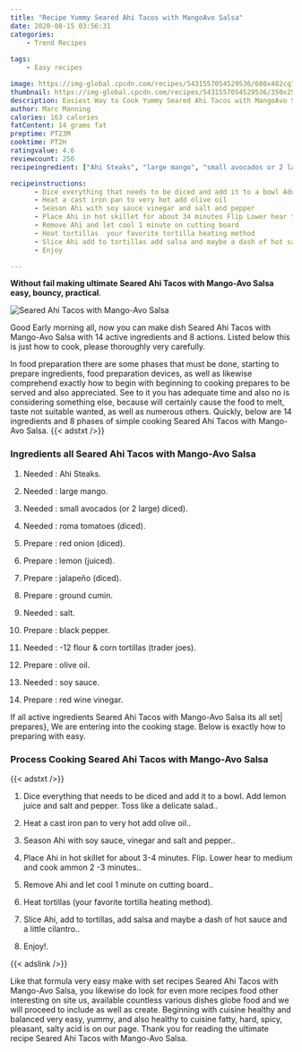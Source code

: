 ```yaml
---
title: "Recipe Yummy Seared Ahi Tacos with MangoAvo Salsa"
date: 2020-08-15 03:56:31
categories:
    - Trend Recipes
    
tags:
    - Easy recipes

image: https://img-global.cpcdn.com/recipes/5431557054529536/680x482cq70/seared-ahi-tacos-with-mango-avo-salsa-recipe-main-photo.jpg
thumbnail: https://img-global.cpcdn.com/recipes/5431557054529536/350x250cq70/seared-ahi-tacos-with-mango-avo-salsa-recipe-main-photo.jpg
description: Easiest Way to Cook Yummy Seared Ahi Tacos with MangoAvo Salsa with 14 ingredients and 8 stages of easy cooking.
author: Marc Manning
calories: 163 calories
fatContent: 14 grams fat
preptime: PT23M
cooktime: PT2H
ratingvalue: 4.6
reviewcount: 256
recipeingredient: ["Ahi Steaks", "large mango", "small avocados or 2 large diced", "roma tomatoes diced", "red onion diced", "lemon juiced", "jalapeo diced", "ground cumin", "salt", "black pepper", "12 flour  corn tortillas trader joes", "olive oil", "soy sauce", "red wine vinegar"]

recipeinstructions: 
      - Dice everything that needs to be diced and add it to a bowl Add lemon juice and salt and pepper Toss like a delicate salad 
      - Heat a cast iron pan to very hot add olive oil 
      - Season Ahi with soy sauce vinegar and salt and pepper 
      - Place Ahi in hot skillet for about 34 minutes Flip Lower hear to medium and cook ammon 2 3 minutes 
      - Remove Ahi and let cool 1 minute on cutting board 
      - Heat tortillas  your favorite tortilla heating method 
      - Slice Ahi add to tortillas add salsa and maybe a dash of hot sauce and a little cilantro 
      - Enjoy

---
```




**Without fail making ultimate Seared Ahi Tacos with Mango-Avo Salsa easy, bouncy, practical**. 


![Seared Ahi Tacos with Mango-Avo Salsa](https://img-global.cpcdn.com/recipes/5431557054529536/680x482cq70/seared-ahi-tacos-with-mango-avo-salsa-recipe-main-photo.jpg "Seared Ahi Tacos with Mango-Avo Salsa")




Good Early morning all, now you can make dish Seared Ahi Tacos with Mango-Avo Salsa with 14 active ingredients and 8 actions. Listed below this is just how to cook, please thoroughly very carefully.

In food preparation there are some phases that must be done, starting to prepare ingredients, food preparation devices, as well as likewise comprehend exactly how to begin with beginning to cooking prepares to be served and also appreciated. See to it you has adequate time and also no is considering something else, because will certainly cause the food to melt, taste not suitable wanted, as well as numerous others. Quickly, below are 14 ingredients and 8 phases of simple cooking Seared Ahi Tacos with Mango-Avo Salsa.
{{< adstxt />}}

### Ingredients all Seared Ahi Tacos with Mango-Avo Salsa


1. Needed  : Ahi Steaks.

1. Needed  : large mango.

1. Needed  : small avocados (or 2 large) diced).

1. Needed  : roma tomatoes (diced).

1. Prepare  : red onion (diced).

1. Prepare  : lemon (juiced).

1. Prepare  : jalapeño (diced).

1. Prepare  : ground cumin.

1. Needed  : salt.

1. Prepare  : black pepper.

1. Needed  : -12 flour &amp; corn tortillas (trader joes).

1. Prepare  : olive oil.

1. Needed  : soy sauce.

1. Prepare  : red wine vinegar.



If all active ingredients Seared Ahi Tacos with Mango-Avo Salsa its all set| prepares}, We are entering into the cooking stage. Below is exactly how to preparing with easy.

### Process Cooking Seared Ahi Tacos with Mango-Avo Salsa

{{< adstxt />}}


1. Dice everything that needs to be diced and add it to a bowl. Add lemon juice and salt and pepper. Toss like a delicate salad..



1. Heat a cast iron pan to very hot add olive oil..



1. Season Ahi with soy sauce, vinegar and salt and pepper..



1. Place Ahi in hot skillet for about 3-4 minutes. Flip. Lower hear to medium and cook ammon 2 -3 minutes..



1. Remove Ahi and let cool 1 minute on cutting board..



1. Heat tortillas  (your favorite tortilla heating method).



1. Slice Ahi, add to tortillas, add salsa and maybe a dash of hot sauce and a little cilantro..



1. Enjoy!.





{{< adslink />}}

Like that formula very easy make with set recipes Seared Ahi Tacos with Mango-Avo Salsa, you likewise do look for even more recipes food other interesting on site us, available countless various dishes globe food and we will proceed to include as well as create. Beginning with cuisine healthy and balanced very easy, yummy, and also healthy to cuisine fatty, hard, spicy, pleasant, salty acid is on our page. Thank you for reading the ultimate recipe Seared Ahi Tacos with Mango-Avo Salsa.
